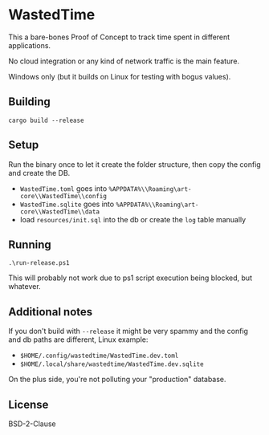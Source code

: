 # WastedTime

This a bare-bones Proof of Concept to track time spent in different applications.

No cloud integration or any kind of network traffic is the main feature.

Windows only (but it builds on Linux for testing with bogus values).

## Building

```
cargo build --release
```

## Setup

Run the binary once to let it create the folder structure, then copy the config and create the DB.

  * `WastedTime.toml` goes into `%APPDATA%\\Roaming\art-core\\WastedTime\\config`
  * `WastedTime.sqlite` goes into `%APPDATA%\\Roaming\art-core\\WastedTime\\data`
  * load `resources/init.sql` into the db or create the `log` table manually

## Running

```
.\run-release.ps1
```

This will probably not work due to ps1 script execution being blocked, but whatever.

## Additional notes

If you don't build with `--release` it might be very spammy and the config and db paths are different, Linux example:

  * `$HOME/.config/wastedtime/WastedTime.dev.toml`
  * `$HOME/.local/share/wastedtime/WastedTime.dev.sqlite`

On the plus side, you're not polluting your "production" database.


## License

BSD-2-Clause